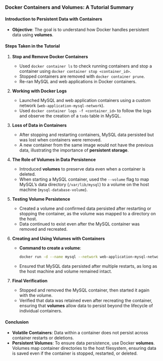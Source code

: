 ### Docker Containers and Volumes: A Tutorial Summary

#### Introduction to Persistent Data with Containers

- **Objective**: The goal is to understand how Docker handles persistent data using **volumes**. 

#### Steps Taken in the Tutorial

1. **Stop and Remove Docker Containers**
   - Used `docker container ls` to check running containers and stop a container using `docker container stop <container_id>`.
   - Stopped containers are removed with `docker container prune`.
   - Re-ran MySQL and web applications in Docker containers.

2. **Working with Docker Logs**
   - Launched MySQL and web application containers using a custom network (`web-application-mysql-network`).
   - Used `docker container logs -f <container_id>` to follow the logs and observe the creation of a `todo` table in MySQL.

3. **Loss of Data in Containers**
   - After stopping and restarting containers, MySQL data persisted but was lost when containers were removed.
   - A new container from the same image would not have the previous data, illustrating the importance of **persistent storage**.

4. **The Role of Volumes in Data Persistence**
   - Introduced **volumes** to preserve data even when a container is deleted.
   - When starting a MySQL container, used the `--volume` flag to map MySQL’s data directory (`/var/lib/mysql`) to a volume on the host machine (`mysql-database-volume`).

5. **Testing Volume Persistence**
   - Created a volume and confirmed data persisted after restarting or stopping the container, as the volume was mapped to a directory on the host.
   - Data continued to exist even after the MySQL container was removed and recreated.

6. **Creating and Using Volumes with Containers**
   - **Command to create a volume**: 
     ```bash
     docker run -d --name mysql --network web-application-mysql-network --volume mysql-database-volume:/var/lib/mysql mysql
     ```
   - Ensured that MySQL data persisted after multiple restarts, as long as the host machine and volume remained intact.

7. **Final Verification**
   - Stopped and removed the MySQL container, then started it again with the volume.
   - Verified that data was retained even after recreating the container, ensuring that **volumes** allow data to persist beyond the lifecycle of individual containers.

#### Conclusion

- **Volatile Containers**: Data within a container does not persist across container restarts or deletions.
- **Persistent Volumes**: To ensure data persistence, use Docker **volumes**. Volumes map container directories to the host filesystem, ensuring data is saved even if the container is stopped, restarted, or deleted.
